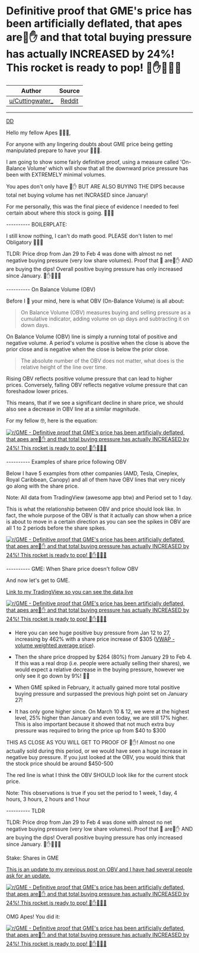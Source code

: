 Definitive proof that GME's price has been artificially deflated, that apes are💎✋ and that total buying pressure has actually INCREASED by 24%! This rocket is ready to pop! 💎✋🚀🚀🚀
=======================================================================================================================================================================================

| Author       | Source       | 
| :-------------: |:-------------:|
| [u/Cuttingwater_](https://www.reddit.com/user/Cuttingwater_/) | [Reddit](https://www.reddit.com/r/GME/comments/mb18u2/definitive_proof_that_gmes_price_has_been/) | 

---

[DD](https://www.reddit.com/r/GME/search?q=flair_name%3A%22DD%22&restrict_sr=1)

Hello my fellow Apes 🦍🦍🦍,

For anyone with any lingering doubts about GME price being getting manipulated prepare to have your 🦍🧠🤯.

I am going to show some fairly definitive proof, using a measure called 'On-Balance Volume' which will show that all the downward price pressure has been with EXTREMELY minimal volumes.

You apes don't only have 💎✋ BUT ARE ALSO BUYING THE DIPS because total net buying volume has net INCRASED since January!

For me personally, this was the final piece of evidence I needed to feel certain about where this stock is going. 🚀🚀🚀

---------- BOILERPLATE:

I still know nothing, I can't do math good. PLEASE don't listen to me! Obligatory 🚀🚀🚀

TLDR: Price drop from Jan 29 to Feb 4 was done with almost no net negative buying pressure (very low share volumes). Proof that 🦍 are💎✋ AND are buying the dips! Overall positive buying pressure has only increased since January. 💎✋🚀🚀🚀

---------- On Balance Volume (OBV)

Before I 🤯 your mind, here is what OBV (On-Balance Volume) is all about:

> On Balance Volume (OBV) measures buying and selling pressure as a cumulative indicator, adding volume on up days and subtracting it on down days.

On Balance Volume (OBV) line is simply a running total of positive and negative volume. A period's volume is positive when the close is above the prior close and is negative when the close is below the prior close.

> The absolute number of the OBV does not matter, what does is the relative height of the line over time.

Rising OBV reflects positive volume pressure that can lead to higher prices. Conversely, falling OBV reflects negative volume pressure that can foreshadow lower prices.

This means, that if we see a significant decline in share price, we should also see a decrease in OBV line at a similar magnitude.

For my fellow 🤓, here is the equation:

[![r/GME - Definitive proof that GME's price has been artificially deflated, that apes are💎✋ and that total buying pressure has actually INCREASED by 24%! This rocket is ready to pop! 💎✋🚀🚀🚀](https://preview.redd.it/x2rdy831yno61.png?width=773&format=png&auto=webp&s=618e906593350ce0dda3582350de0b40001c05b5)](https://preview.redd.it/x2rdy831yno61.png?width=773&format=png&auto=webp&s=618e906593350ce0dda3582350de0b40001c05b5)

---------- Examples of share price following OBV

Below I have 5 examples from other companies (AMD, Tesla, Cineplex, Royal Caribbean, Canopy) and all of them have OBV lines that very nicely go along with the share price.

Note: All data from TradingView (awesome app btw) and Period set to 1 day.

This is what the relationship between OBV and price should look like. In fact, the whole purpose of the OBV is that it actually can show when a price is about to move in a certain direction as you can see the spikes in OBV are all 1 to 2 periods before the share spikes.

[![r/GME - Definitive proof that GME's price has been artificially deflated, that apes are💎✋ and that total buying pressure has actually INCREASED by 24%! This rocket is ready to pop! 💎✋🚀🚀🚀](https://preview.redd.it/4eab8zsrtno61.png?width=588&format=png&auto=webp&s=dba059fa5fe898892115b4d4cb985338cd52dbec)](https://preview.redd.it/4eab8zsrtno61.png?width=588&format=png&auto=webp&s=dba059fa5fe898892115b4d4cb985338cd52dbec)

---------- GME: When Share price doesn't follow OBV

And now let's get to GME.

[Link to my TradingView so you can see the data live](https://www.tradingview.com/chart/Pseqbe9R/)

[![r/GME - Definitive proof that GME's price has been artificially deflated, that apes are💎✋ and that total buying pressure has actually INCREASED by 24%! This rocket is ready to pop! 💎✋🚀🚀🚀](https://preview.redd.it/86g5hrduvno61.png?width=786&format=png&auto=webp&s=b361870079f8ead02585bbd11d2969f546e69725)](https://preview.redd.it/86g5hrduvno61.png?width=786&format=png&auto=webp&s=b361870079f8ead02585bbd11d2969f546e69725)

-   Here you can see huge positive buy pressure from Jan 12 to 27, increasing by 462% with a share price increase of $305 ([VWAP - volume weighted average price](https://www.investopedia.com/terms/v/vwap.asp#:~:text=The%20volume%20weighted%20average%20price%20(VWAP)%20is%20a%20trading%20benchmark,and%20value%20of%20a%20security)).

-   Then the share price dropped by $264 (80%) from January 29 to Feb 4. If this was a real drop (i.e. people were actually selling their shares), we would expect a relative decrease in the buying pressure, however we only see it go down by 9%! 🤣🤣

-   When GME spiked in February, it actually gained more total positive buying pressure and surpassed the previous high point set on January 27!

-   It has only gone higher since. On March 10 & 12, we were at the highest level, 25% higher than January and even today, we are still 17% higher. This is also important because it showed that not much extra buy pressure was required to bring the price up from $40 to $300

THIS AS CLOSE AS YOU WILL GET TO PROOF OF 💎✋! Almost no one actually sold during this period, or we would have seen a huge increase in negative buy pressure. If you just looked at the OBV, you would think that the stock price should be around $450-500

The red line is what I think the OBV SHOULD look like for the current stock price.

Note: This observations is true if you set the period to 1 week, 1 day, 4 hours, 3 hours, 2 hours and 1 hour

---------- TLDR

TLDR: Price drop from Jan 29 to Feb 4 was done with almost no net negative buying pressure (very low share volumes). Proof that 🦍 are💎✋ AND are buying the dips! Overall positive buying pressure has only increased since January. 💎✋🚀🚀🚀

Stake: Shares in GME

[This is an update to my previous post on OBV and I have had several people ask for an update.](https://www.reddit.com/r/GME/comments/m6fjld/the_ultimate_fud_killer_definitive_proof_that/)

[![r/GME - Definitive proof that GME's price has been artificially deflated, that apes are💎✋ and that total buying pressure has actually INCREASED by 24%! This rocket is ready to pop! 💎✋🚀🚀🚀](https://preview.redd.it/q4nc9gjdroo61.png?width=400&format=png&auto=webp&s=d04e72b2a5ae4d047811394027a08dfeab1694e0)](https://preview.redd.it/q4nc9gjdroo61.png?width=400&format=png&auto=webp&s=d04e72b2a5ae4d047811394027a08dfeab1694e0)

OMG Apes! You did it:

[![r/GME - Definitive proof that GME's price has been artificially deflated, that apes are💎✋ and that total buying pressure has actually INCREASED by 24%! This rocket is ready to pop! 💎✋🚀🚀🚀](https://preview.redd.it/wo6fxmw0wro61.png?width=600&format=png&auto=webp&s=ce8f0cb4157091effa6af7c28bb6aff6c46ca7c7)](https://preview.redd.it/wo6fxmw0wro61.png?width=600&format=png&auto=webp&s=ce8f0cb4157091effa6af7c28bb6aff6c46ca7c7)
